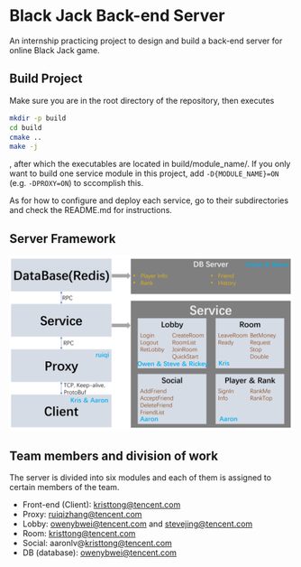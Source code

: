 # Black Jack Back-end Server
An internship practicing project to design and build a back-end server for online Black Jack game.

## Build Project
Make sure you are in the root directory of the repository, then executes
```bash
mkdir -p build
cd build
cmake ..
make -j
```
, after which the executables are located in build/module_name/. If you only want to build one service module in this project, add `-D{MODULE_NAME}=ON` (e.g. `-DPROXY=ON`) to sccomplish this. 

As for how to configure and deploy each service, go to their subdirectories and check the README.md for instructions.

## Server Framework
![image](./image/ServerFrameWork.png)

## Team members and division of work
The server is divided into six modules and each of them is assigned to certain members of the team. 

+ Front-end (Client): kristtong@tencent.com
+ Proxy: ruiqizhang@tencent.com
+ Lobby: owenybwei@tencent.com and stevejing@tencent.com
+ Room: kristtong@tencent.com
+ Social: aaronlv@kristtong@tencent.com
+ DB (database): owenybwei@tencent.com